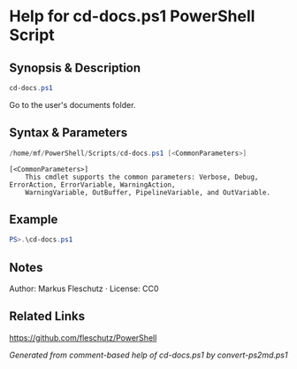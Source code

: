 # Help for cd-docs.ps1 PowerShell Script

## Synopsis & Description
```powershell
cd-docs.ps1
```

Go to the user's documents folder.

## Syntax & Parameters
```powershell
/home/mf/PowerShell/Scripts/cd-docs.ps1 [<CommonParameters>]
```

```
[<CommonParameters>]
    This cmdlet supports the common parameters: Verbose, Debug, ErrorAction, ErrorVariable, WarningAction, 
    WarningVariable, OutBuffer, PipelineVariable, and OutVariable.
```

## Example
```powershell
PS>.\cd-docs.ps1
```


## Notes
Author: Markus Fleschutz · License: CC0

## Related Links
https://github.com/fleschutz/PowerShell

*Generated from comment-based help of cd-docs.ps1 by convert-ps2md.ps1*
